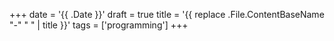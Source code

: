+++
date = '{{ .Date }}'
draft = true
title = '{{ replace .File.ContentBaseName "-" " " | title }}'
tags = ['programming']
+++
